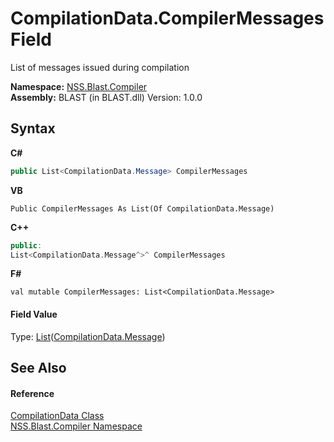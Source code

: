 # CompilationData.CompilerMessages Field
 

List of messages issued during compilation

**Namespace:**&nbsp;<a href="26a25caa-f50b-92ad-f15c-dbb9db1493ae.md">NSS.Blast.Compiler</a><br />**Assembly:**&nbsp;BLAST (in BLAST.dll) Version: 1.0.0

## Syntax

**C#**<br />
``` C#
public List<CompilationData.Message> CompilerMessages
```

**VB**<br />
``` VB
Public CompilerMessages As List(Of CompilationData.Message)
```

**C++**<br />
``` C++
public:
List<CompilationData.Message^>^ CompilerMessages
```

**F#**<br />
``` F#
val mutable CompilerMessages: List<CompilationData.Message>
```


#### Field Value
Type: <a href="https://docs.microsoft.com/dotnet/api/system.collections.generic.list-1" target="_blank" rel="noopener noreferrer">List</a>(<a href="e67b54fe-fb86-7ae8-d46e-8efaf40ec157.md">CompilationData.Message</a>)

## See Also


#### Reference
<a href="52667f7e-8dc6-6543-e265-fdc90d6834fa.md">CompilationData Class</a><br /><a href="26a25caa-f50b-92ad-f15c-dbb9db1493ae.md">NSS.Blast.Compiler Namespace</a><br />